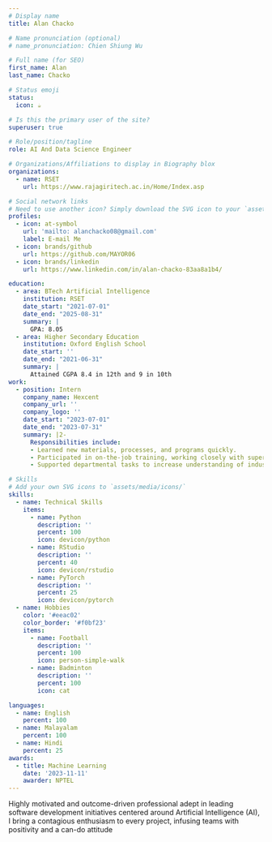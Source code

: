 ```yaml
---
# Display name
title: Alan Chacko

# Name pronunciation (optional)
# name_pronunciation: Chien Shiung Wu

# Full name (for SEO)
first_name: Alan
last_name: Chacko

# Status emoji
status:
  icon: ☕️

# Is this the primary user of the site?
superuser: true

# Role/position/tagline
role: AI And Data Science Engineer

# Organizations/Affiliations to display in Biography blox
organizations:
  - name: RSET
    url: https://www.rajagiritech.ac.in/Home/Index.asp

# Social network links
# Need to use another icon? Simply download the SVG icon to your `assets/media/icons/` folder.
profiles:
  - icon: at-symbol
    url: 'mailto: alanchacko08@gmail.com'
    label: E-mail Me
  - icon: brands/github
    url: https://github.com/MAYOR06
  - icon: brands/linkedin
    url: https://www.linkedin.com/in/alan-chacko-83aa8a1b4/

education:
  - area: BTech Artificial Intelligence
    institution: RSET
    date_start: "2021-07-01"
    date_end: "2025-08-31"
    summary: |
      GPA: 8.05
  - area: Higher Secondary Education
    institution: Oxford English School
    date_start: ''
    date_end: "2021-06-31"
    summary: |
      Attained CGPA 8.4 in 12th and 9 in 10th
work:
  - position: Intern
    company_name: Hexcent
    company_url: ''
    company_logo: ''
    date_start: "2023-07-01"
    date_end: "2023-07-31"
    summary: |2-
      Responsibilities include:
      - Learned new materials, processes, and programs quickly.
      - Participated in on-the-job training, working closely with supervisors and coworkers and asking appropriate questions.
      - Supported departmental tasks to increase understanding of industry processes.

# Skills
# Add your own SVG icons to `assets/media/icons/`
skills:
  - name: Technical Skills
    items:
      - name: Python
        description: ''
        percent: 100
        icon: devicon/python
      - name: RStudio
        description: ''
        percent: 40
        icon: devicon/rstudio
      - name: PyTorch
        description: ''
        percent: 25
        icon: devicon/pytorch
  - name: Hobbies
    color: '#eeac02'
    color_border: '#f0bf23'
    items:
      - name: Football
        description: ''
        percent: 100
        icon: person-simple-walk
      - name: Badminton
        description: ''
        percent: 100
        icon: cat

languages:
  - name: English
    percent: 100
  - name: Malayalam
    percent: 100
  - name: Hindi
    percent: 25
awards:
  - title: Machine Learning
    date: '2023-11-11'
    awarder: NPTEL
---
```


Highly motivated and outcome-driven professional adept in leading software development initiatives centered around Artificial Intelligence (AI), I bring a contagious enthusiasm to every project, infusing teams with positivity and a can-do attitude

